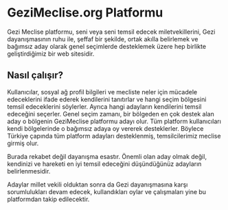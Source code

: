 GeziMeclise.org Platformu
=========================

Gezi Meclise platformu, seni veya seni temsil edecek miletvekillerini, Gezi dayanışmasının ruhu ile, şeffaf bir şekilde, ortak akılla belirlemek ve bağımsız aday olarak genel seçimlerde desteklemek üzere hep birlikte geliştirdiğimiz bir web sitesidir.


Nasıl çalışır?
--------------

Kullanıcılar, sosyal ağ profil bilgileri ve mecliste neler için mücadele edeceklerini ifade ederek kendilerini tanıtırlar ve hangi seçim bölgesini temsil edeceklerini söylerler. Ayrıca hangi adayların kendilerini temsil edeceğini seçerler. Genel seçim zamanı, bir bölgeden en çok destek alan aday o bölgenin GeziMeclise platformu adayı olur. Tüm platform kullanıcıları kendi bölgelerinde o bağımsız adaya oy vererek desteklerler. Böylece Türkiye çapında tüm platform adayları desteklenmiş, temsilcilerimiz meclise girmiş olur. 

Burada rekabet değil dayanışma esastır. Önemli olan aday olmak değil, kendinizi ve hareketi en iyi temsil edeceğini düşündüğünüz adayların belirlenmesidir. 

Adaylar millet vekili olduktan sonra da Gezi dayanışmasına karşı sorumlulukları devam edecek, kullandıkları oylar ve çalışmaları yine bu platformdan takip edilecektir. 

